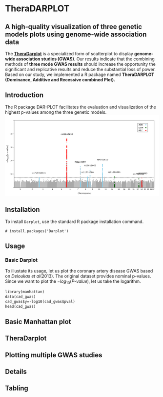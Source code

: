 # TheraDARPLOT 
## A high-quality visualization of three genetic models plots using genome-wide association data
The [**TheraDarplot**](https://github.com/Dahyun-Park/DARplot/) is a specialized form of scatterplot to display **genome-wide association studies (GWAS)**. 
Our results indicate that the combining methods of **three mode GWAS results** should increase the opportunity 
the significant and replicative results and reduce the substantial loss of power. Based on our study, 
we implemented a R package named 
**TheraDARPLOT** **(Dominance, Additive and Recessive combined Plot).** 

## Introduction
The R package DAR-PLOT facilitates the evaluation and visualization of the highest p-values among the three genetic models.
![new_dm.png](new_dm.png)

## Installation
To install `Darplot`, use the standard R package installation command.

```{r}
# install.packages('Darplot')
```
## Usage
### Basic Darplot
To illustate its usage, let us plot the coronary artery disease GWAS based on *Deloukas et al*(2013). The original dataset provides nominal p-values. Since we want to plot the $-log_{10}(P\text{-}value)$, let us take the logarithm.  


```{r,cache=TRUE}
library(manhattan)
data(cad_gwas)
cad_gwas$y=-log10(cad_gwas$pval)
head(cad_gwas)
```
## Basic Manhattan plot

## TheraDarplot

## Plotting multiple GWAS studies

## Details

## Tabling
